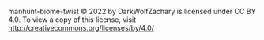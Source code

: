 manhunt-biome-twist © 2022 by DarkWolfZachary is licensed under CC BY 4.0. To view a copy of this license, visit http://creativecommons.org/licenses/by/4.0/
